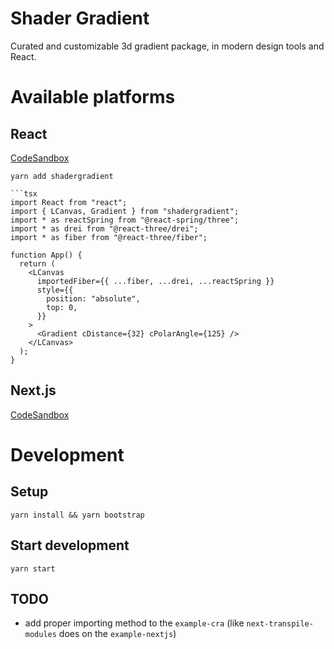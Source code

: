 # Shader Gradient

Curated and customizable 3d gradient package, in modern design tools and React.

# Available platforms

## React

[CodeSandbox](https://codesandbox.io/s/github/ruucm/shadergradient/tree/main/packages/example-cra)

````
yarn add shadergradient

```tsx
import React from "react";
import { LCanvas, Gradient } from "shadergradient";
import * as reactSpring from "@react-spring/three";
import * as drei from "@react-three/drei";
import * as fiber from "@react-three/fiber";

function App() {
  return (
    <LCanvas
      importedFiber={{ ...fiber, ...drei, ...reactSpring }}
      style={{
        position: "absolute",
        top: 0,
      }}
    >
      <Gradient cDistance={32} cPolarAngle={125} />
    </LCanvas>
  );
}
````

## Next.js

[CodeSandbox](https://codesandbox.io/s/github/ruucm/shadergradient/tree/main/packages/example-nextjs)

# Development

## Setup

```
yarn install && yarn bootstrap
```

## Start development

```
yarn start
```

## TODO

- add proper importing method to the `example-cra` (like `next-transpile-modules` does on the `example-nextjs`)
